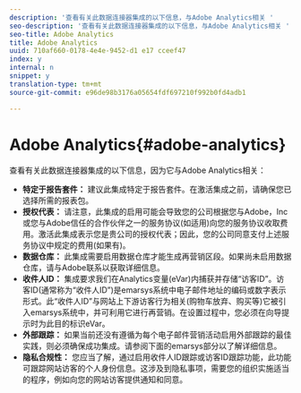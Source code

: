 ```yaml
---
description: '查看有关此数据连接器集成的以下信息，与Adobe Analytics相关 '
seo-description: '查看有关此数据连接器集成的以下信息，与Adobe Analytics相关 '
seo-title: Adobe Analytics
title: Adobe Analytics
uuid: 710af660-0178-4e4e-9452-d1 e17 cceef47
index: y
internal: n
snippet: y
translation-type: tm+mt
source-git-commit: e96de98b3176a05654fdf697210f992b0fd4adb1

---
```



# Adobe Analytics{#adobe-analytics}

查看有关此数据连接器集成的以下信息，因为它与Adobe Analytics相关：

* **特定于报告套件：** 建议此集成特定于报告套件。在激活集成之前，请确保您已选择所需的报表包。
* **授权代表：** 请注意，此集成的启用可能会导致您的公司根据您与Adobe，Inc或您与Adobe信任的合作伙伴之一的服务协议(如适用)向您的服务协议收取费用。激活此集成表示您是贵公司的授权代表；因此，您的公司同意支付上述服务协议中规定的费用(如果有)。
* **数据仓库：** 此集成需要启用数据仓库才能生成再营销区段。如果尚未启用数据仓库，请与Adobe联系以获取详细信息。
* **收件人ID：** 集成要求我们在Analytics变量(eVar)内捕获并存储“访客ID”。访客ID(通常称为“收件人ID”)是emarsys系统中电子邮件地址的编码或数字表示形式。此“收件人ID”与网站上下游访客行为相关(购物车放弃、购买等)它被引入emarsys系统中，并可利用它进行再营销。在设置过程中，您必须在向导提示时为此目的标识eVar。
* **外部跟踪：** 如果当前还没有遵循为每个电子邮件营销活动启用外部跟踪的最佳实践，则必须确保成功集成。请参阅下面的emarsys部分以了解详细信息。
* **隐私合规性：** 您应当了解，通过启用收件人ID跟踪或访客ID跟踪功能，此功能可跟踪网站访客的个人身份信息。这涉及到隐私事项，需要您的组织实施适当的程序，例如向您的网站访客提供通知和同意。

